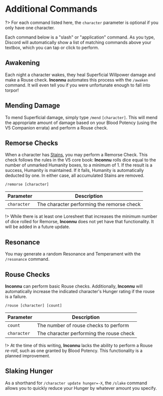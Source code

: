 # Additional Commands

?> For each command listed here, the `character` parameter is optional if you only have one character.

Each command below is a "slash" or "application" command. As you type, Discord will automatically show a list of matching commands above your textbox, which you can tap or click to perform.

## Awakening

Each night a character wakes, they heal Superficial Willpower damage and make a Rouse check. **Inconnu** automates this process with the `/awaken` command. It will even tell you if you were unfortunate enough to fall into torpor!

## Mending Damage

To mend Superficial damage, simply type `/mend` `[character]`. This will mend the appropriate amount of damage based on your Blood Potency (using the V5 Companion errata) and perform a Rouse check.

## Remorse Checks

When a character has [Stains](character-tracking.md#tracker-updates), you may perform a Remorse Check. This check follows the rules in the V5 core book: **Inconnu** rolls dice equal to the number of unmarked Humanity boxes, to a minimum of 1. If the result is a success, Humanity is maintained. If it fails, Humanity is automatically deducted by one. In either case, all accumulated Stains are removed.

```
/remorse [character]
```

| Parameter   | Description                                |
|-------------|--------------------------------------------|
| `character` | The character performing the remorse check |

!> While there is at least one Loresheet that increases the minimum number of dice rolled for Remorse, **Inconnu** does not yet have that functionality. It will be added in a future update.

## Resonance

You may generate a random Resonance and Temperament with the `/resonance` command.

## Rouse Checks

**Inconnu** can perform basic Rouse checks. Additionally, **Inconnu** will automatically increase the indicated character's Hunger rating if the rouse is a failure.

```
/rouse [character] [count]
```

| Parameter   | Description                              |
|-------------|------------------------------------------|
| `count`     | The number of rouse checks to perform    |
| `character` | The character performing the rouse check |

!> At the time of this writing, **Inconnu** lacks the ability to perform a Rouse *re-roll*, such as one granted by Blood Potency. This functionality is a planned improvement.

## Slaking Hunger

As a shorthand for `/character update hunger=-X`, the `/slake` command allows you to quickly reduce your Hunger by whatever amount you specify.
